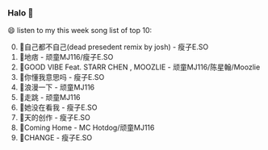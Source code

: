 

### Halo 👋

😄 listen to my this week song list of top 10:

0. 🌈自己都不自己(dead presedent remix by josh) - 瘦子E.SO
1. 🌈地痞 - 顽童MJ116/瘦子E.SO
2. 🌈GOOD VIBE Feat. STARR CHEN , MOOZLIE - 顽童MJ116/陈星翰/Moozlie
3. 🌈你懂我意思吗 - 瘦子E.SO
4. 🌈浪漫一下 - 顽童MJ116
5. 🌈走跳 - 顽童MJ116
6. 🌈她没在看我 - 瘦子E.SO
7. 🌈天的创作 - 瘦子E.SO
8. 🌈Coming Home - MC Hotdog/顽童MJ116
9. 🌈CHANGE - 瘦子E.SO

